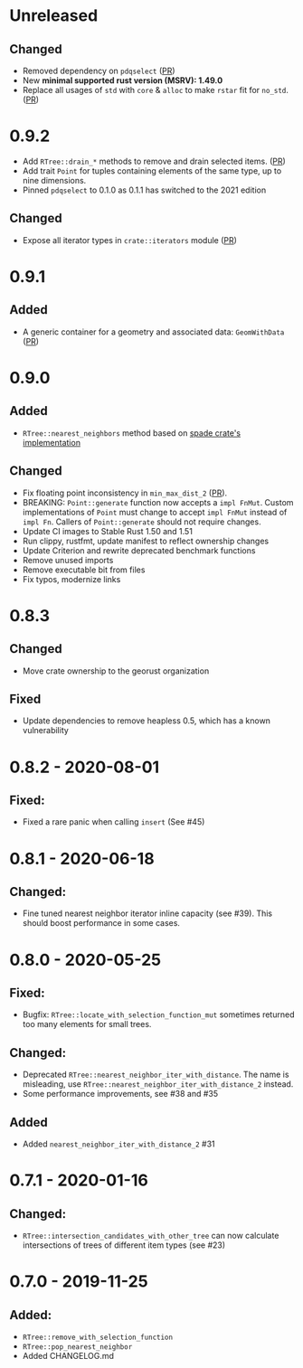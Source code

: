 # Unreleased
## Changed
- Removed dependency on `pdqselect` ([PR](https://github.com/georust/rstar/pull/85))
- New **minimal supported rust version (MSRV): 1.49.0**
- Replace all usages of `std` with `core` & `alloc` to make `rstar` fit for
  `no_std`. ([PR](https://github.com/georust/rstar/pull/83))

# 0.9.2
- Add `RTree::drain_*` methods to remove and drain selected items. ([PR](https://github.com/georust/rstar/pull/77))
- Add trait `Point` for tuples containing elements of the same type, up to nine dimensions.
- Pinned `pdqselect` to 0.1.0 as 0.1.1 has switched to the 2021 edition

## Changed
- Expose all iterator types in `crate::iterators` module ([PR](https://github.com/georust/rstar/pull/77))

# 0.9.1

## Added
- A generic container for a geometry and associated data: `GeomWithData` ([PR](https://github.com/georust/rstar/pull/74))

# 0.9.0

## Added
- `RTree::nearest_neighbors` method based on
  [spade crate's implementation](https://github.com/Stoeoef/spade)

## Changed
- Fix floating point inconsistency in `min_max_dist_2` ([PR](https://github.com/georust/rstar/pull/40)).
- BREAKING: `Point::generate` function now accepts a `impl FnMut`. Custom implementations of `Point` must change to
  accept `impl FnMut` instead of `impl Fn`. Callers of `Point::generate` should not require changes.
- Update CI images to Stable Rust 1.50 and 1.51
- Run clippy, rustfmt, update manifest to reflect ownership changes
- Update Criterion and rewrite deprecated benchmark functions
- Remove unused imports
- Remove executable bit from files
- Fix typos, modernize links

# 0.8.3
## Changed
- Move crate ownership to the georust organization
## Fixed
- Update dependencies to remove heapless 0.5, which has a known vulnerability

# 0.8.2 - 2020-08-01
## Fixed:
 - Fixed a rare panic when calling `insert` (See #45)

# 0.8.1 - 2020-06-18
## Changed:

 - Fine tuned nearest neighbor iterator inline capacity (see  #39). This should boost performance in some cases.

# 0.8.0 - 2020-05-25
## Fixed:

 - Bugfix: `RTree::locate_with_selection_function_mut` sometimes returned too many elements for small trees.
## Changed:
 - Deprecated `RTree::nearest_neighbor_iter_with_distance`. The name is misleading, use `RTree::nearest_neighbor_iter_with_distance_2` instead.
 - Some performance improvements, see #38 and #35

## Added
 - Added `nearest_neighbor_iter_with_distance_2` #31

# 0.7.1 - 2020-01-16
## Changed:
 - `RTree::intersection_candidates_with_other_tree` can now calculate intersections of trees of different item types (see #23)

# 0.7.0 - 2019-11-25
## Added:
 - `RTree::remove_with_selection_function`
 - `RTree::pop_nearest_neighbor`
 - Added CHANGELOG.md
